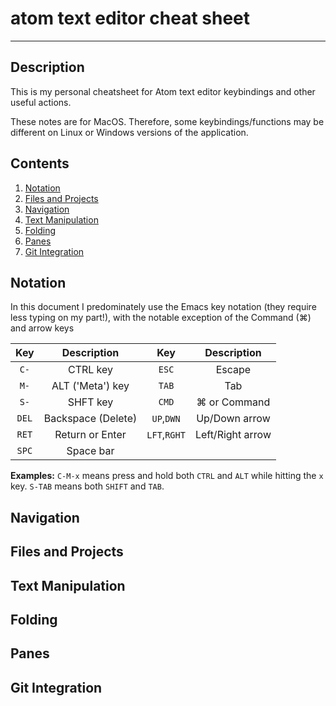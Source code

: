 # atom text editor cheat sheet
---------------------
## Description
This is my personal cheatsheet for Atom text editor keybindings and other useful actions.

These notes are for MacOS. Therefore, some keybindings/functions may be different on Linux or Windows versions of the application.

## Contents

  1. [Notation](#notation)
  1. [Files and Projects](#files-and-projects)
  1. [Navigation](#navigation)
  1. [Text Manipulation](#text-manipulation)
  1. [Folding](#folding)
  1. [Panes](#panes)
  1. [Git Integration](#panes)

## Notation
In this document I predominately use the Emacs key notation (they require less typing on my part!), with the notable exception of the Command (⌘) and arrow keys

| Key  | Description       | Key        | Description
|:----:|:-----------------:|:----------:|:-----------------:
|`C-`  | CTRL key          |`ESC`       | Escape
|`M-`  | ALT ('Meta') key  |`TAB`       | Tab
|`S-`  | SHFT key          |`CMD`       | ⌘ or Command
|`DEL` | Backspace (Delete)|`UP`,`DWN`  | Up/Down arrow
|`RET` | Return or Enter   |`LFT`,`RGHT`| Left/Right arrow
|`SPC` | Space bar

__Examples:__ `C-M-x` means press and hold both `CTRL` and `ALT` while hitting the `x` key. `S-TAB` means both `SHIFT` and `TAB`.


## Navigation
## Files and Projects
## Text Manipulation
## Folding
## Panes
## Git Integration
